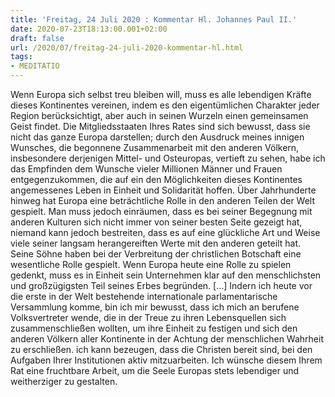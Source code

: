```yaml
---
title: 'Freitag, 24 Juli 2020 : Kommentar Hl. Johannes Paul II.'
date: 2020-07-23T18:13:00.001+02:00
draft: false
url: /2020/07/freitag-24-juli-2020-kommentar-hl.html
tags: 
- MEDITATIO
---
```


Wenn Europa sich selbst treu bleiben will, muss es alle lebendigen Kräfte dieses Kontinentes vereinen, indem es den eigentümlichen Charakter jeder Region berücksichtigt, aber auch in seinen Wurzeln einen gemeinsamen Geist findet. Die Mitgliedsstaaten Ihres Rates sind sich bewusst, dass sie nicht das ganze Europa darstellen; durch den Ausdruck meines innigen Wunsches, die begonnene Zusammenarbeit mit den anderen Völkern, insbesondere derjenigen Mittel- und Osteuropas, vertieft zu sehen, habe ich das Empfinden dem Wunsche vieler Millionen Männer und Frauen entgegenzukommen, die auf ein den Möglichkeiten dieses Kontinentes angemessenes Leben in Einheit und Solidarität hoffen. Über Jahrhunderte hinweg hat Europa eine beträchtliche Rolle in den anderen Teilen der Welt gespielt. Man muss jedoch einräumen, dass es bei seiner Begegnung mit anderen Kulturen sich nicht immer von seiner besten Seite gezeigt hat, niemand kann jedoch bestreiten, dass es auf eine glückliche Art und Weise viele seiner langsam herangereiften Werte mit den anderen geteilt hat. Seine Söhne haben bei der Verbreitung der christlichen Botschaft eine wesentliche Rolle gespielt. Wenn Europa heute eine Rolle zu spielen gedenkt, muss es in Einheit sein Unternehmen klar auf den menschlichsten und großzügigsten Teil seines Erbes begründen. \[…\] Indern ich heute vor die erste in der Welt bestehende internationale parlamentarische Versammlung komme, bin ich mir bewusst, dass ich mich an berufene Volksvertreter wende, die in der Treue zu ihren Lebensquellen sich zusammenschließen wollten, um ihre Einheit zu festigen und sich den anderen Völkern aller Kontinente in der Achtung der menschlichen Wahrheit zu erschließen. ich kann bezeugen, dass die Christen bereit sind, bei den Aufgaben Ihrer Institutionen aktiv mitzuarbeiten. Ich wünsche diesem Ihrem Rat eine fruchtbare Arbeit, um die Seele Europas stets lebendiger und weitherziger zu gestalten.